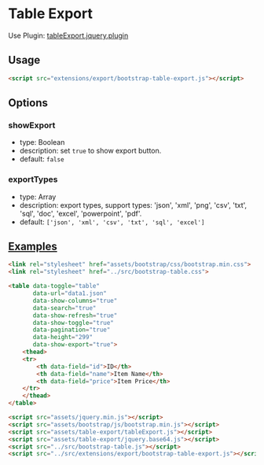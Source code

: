 # Table Export

Use Plugin: [tableExport.jquery.plugin](https://github.com/kayalshri/tableExport.jquery.plugin)

## Usage

```html
<script src="extensions/export/bootstrap-table-export.js"></script>
```

## Options

### showExport

* type: Boolean
* description: set `true` to show export button.
* default: `false`

### exportTypes

* type: Array
* description: export types, support types: 'json', 'xml', 'png', 'csv', 'txt', 'sql', 'doc', 'excel', 'powerpoint', 'pdf'.
* default: `['json', 'xml', 'csv', 'txt', 'sql', 'excel']`

## [Examples](http://wenzhixin.net.cn/p/bootstrap-table/docs/extensions.html#export)

```html
<link rel="stylesheet" href="assets/bootstrap/css/bootstrap.min.css">
<link rel="stylesheet" href="../src/bootstrap-table.css">

<table data-toggle="table"
       data-url="data1.json"
       data-show-columns="true"
       data-search="true"
       data-show-refresh="true"
       data-show-toggle="true"
       data-pagination="true"
       data-height="299"
       data-show-export="true">
    <thead>
    <tr>
        <th data-field="id">ID</th>
        <th data-field="name">Item Name</th>
        <th data-field="price">Item Price</th>
    </tr>
    </thead>
</table>

<script src="assets/jquery.min.js"></script>
<script src="assets/bootstrap/js/bootstrap.min.js"></script>
<script src="assets/table-export/tableExport.js"></script>
<script src="assets/table-export/jquery.base64.js"></script>
<script src="../src/bootstrap-table.js"></script>
<script src="../src/extensions/export/bootstrap-table-export.js"></script>
```
